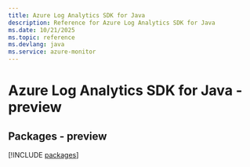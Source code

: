 ```yaml
---
title: Azure Log Analytics SDK for Java
description: Reference for Azure Log Analytics SDK for Java
ms.date: 10/21/2025
ms.topic: reference
ms.devlang: java
ms.service: azure-monitor
---
```

# Azure Log Analytics SDK for Java - preview
## Packages - preview
[!INCLUDE [packages](log-analytics-index.md)]